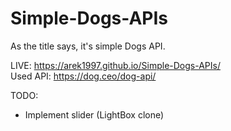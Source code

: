 # Simple-Dogs-APIs
As the title says, it's simple Dogs API.

LIVE: https://arek1997.github.io/Simple-Dogs-APIs/ \
Used API: https://dog.ceo/dog-api/


TODO:

- Implement slider (LightBox clone)

